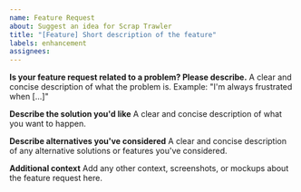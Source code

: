 ```yaml
---
name: Feature Request
about: Suggest an idea for Scrap Trawler
title: "[Feature] Short description of the feature"
labels: enhancement
assignees: 
---
```


**Is your feature request related to a problem? Please describe.**
A clear and concise description of what the problem is. Example: "I'm always frustrated when [...]"

**Describe the solution you'd like**
A clear and concise description of what you want to happen.

**Describe alternatives you've considered**
A clear and concise description of any alternative solutions or features you've considered.

**Additional context**
Add any other context, screenshots, or mockups about the feature request here.
